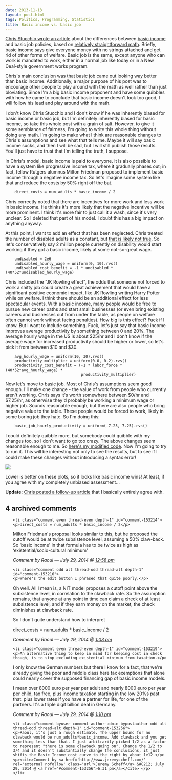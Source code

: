 ```yaml
---
date: 2013-11-13
layout: post.html
tags: Politics, Programming, Statistics
title: Basic income vs. basic job
---
```


<p><a href="http://www.chrisstucchio.com/blog/2013/basic_income_vs_basic_job.html">Chris Stucchio wrote an article</a> about the differences between <a href="http://en.wikipedia.org/wiki/Basic_income">basic income</a> and basic job policies, based on <a href="https://gist.github.com/stucchio/7447067">relatively straightforward math</a>. Briefly, basic income says give everyone money with no strings attached and get rid of other forms of welfare. Basic job is the same, except anyone who can work is mandated to work, either in a normal job like today or in a New Deal-style government works program.</p>

<p>Chris's main conclusion was that basic job came out looking way better than basic income. Additionally, a major purpose of his post was to encourage other people to play around with the math as well rather than just bloviating. Since I'm a big basic income proponent and have some quibbles with how he came to conclude that basic income doesn't look too good, I will follow his lead and play around with the math.</p>

<!--more-->

<p>I don't know Chris Stucchio and I don't know if he was inherently biased for basic income or basic job, but I'm definitely inherently biased for basic income, so take this whole post with a grain of salt. However, to give it some semblance of fairness, I'm going to write this whole thing without doing any math. I'm going to make what I think are reasonable changes to Chris's assumptions and see what that tells me. Maybe it will say basic income sucks, and then I will be sad, but I will still publish those results. You'll just have to trust that I'm telling the truth, I suppose.</p>

<p>In Chris's model, basic income is paid to everyone. It is also possible to have a system like progressive income tax, where it gradually phases out; in fact, fellow Rutgers alumnus Milton Friedman proposed to implement basic income through a negative income tax. So let's imagine some system like that and reduce the costs by 50% right off the bat.</p>

        direct_costs = num_adults * basic_income / 2

<p>Chris correctly noted that there are incentives for more work and less work in basic income. He thinks it's more likely that the negative incentive will be more prominent. I think it's more fair to just call it a wash, since it's very unclear. So I deleted that part of his model. I doubt this has a big impact on anything anyway.</p>

<p>At this point, I want to add an effect that has been neglected. Chris treated the number of disabled adults as a constant, but <a href="http://apps.npr.org/unfit-for-work/">that is likely not true</a>. So let's conservatively say 2 million people currently on disability would start working if they got a basic income, likely at some not-so-great wage.</p>

        undisabled = 2e6
        undisabled_hourly_wage = uniform(0, 10).rvs()
        undisabled_cost_benefit = -1 * undisabled * (40*52*undisabled_hourly_wage)

<p>Chris included the "JK Rowling effect", the odds that someone not forced to work a shitty job could create a great achievement that would have a significant positive economic impact, like JK Rowling writing Harry Potter while on welfare. I think there should be an additional effect for less spectacular events. With a basic income, many people would be free to pursue new career paths and start small businesses (or even bring existing careers and businesses out from under the table, as people on welfare often cannot work without facing penalties). How big is this effect? Fuck if I know. But I want to include something. Fuck, let's just say that basic income improves average productivity by something between 0 and 20%. The average hourly wage in the US is about $25/hr and I don't know if the average wage for increased productivity should be higher or lower, so let's pick it from between $10 and $30.</p>

        avg_hourly_wage = uniform(10, 30).rvs()
        productivity_multiplier = uniform(0.0, 0.2).rvs()
        productivity_cost_benefit = (-1 * labor_force * (40*52*avg_hourly_wage) *
                                     productivity_multiplier)

<p>Now let's move to basic job. Most of Chris's assumptions seem good enough. I'll make one change - the value of work from people who currently aren't working. Chris says it's worth somewhere between $0/hr and $7.25/hr, as otherwise they'd probably be working a minimum wage or higher job. Sounds reasonable enough, but there are also people who bring negative value to the table. These people would be forced to work, likely in some boring job they hate. So I'm doing this:</p>

        basic_job_hourly_productivity = uniform(-7.25, 7.25).rvs()

<p>I could definitely quibble more, but somebody could quibble with my changes too, so I don't want to go too crazy. The above changes seem reasonable enough to me. So <a href="https://gist.github.com/dumbmatter/7457890">here's my modified code</a>. Now I'm going to try to run it. This will be interesting not only to see the results,  but to see if I could make these changes without introducing a syntax error!</p>

<img src="/files/basic-income-basic-job.png" class="img-responsive">

<p>Lower is better on these plots, so it looks like basic income wins! At least, if you agree with my completely unbiased assessment...</p>

<p><b>Update:</b> <a href="http://www.chrisstucchio.com/blog/2013/basic_income_vs_basic_job2.html">Chris posted a follow-up article</a> that I basically entirely agree with.</p>

<h2 id="comments">4 archived comments</h2>

<ol id="commentlist">

    <li class="comment even thread-even depth-1" id="comment-153214">
    <p>direct_costs = num_adults * basic_income / 2</p>
<p>Milton Friedman's proposal looks similar to this, but he proposed the cutoff would be at twice subsistence level, assuming a 50% claw-back. So &#8216;basic income' in that formula has to be twice as high as &#8216;existential/socio-cultural minimum'</p>
    <p><cite>Comment by Raoul &#8212; July 29, 2014 @ <a href="#comment-153214">12:58 pm</a></cite> </p>
    </li>

    <li class="comment odd alt thread-odd thread-alt depth-1" id="comment-153216">
    <p>Where's the edit button I phrased that quite poorly.</p>
<p>Oh well. All I mean is, a NIT model proposes a cutoff point above the subsistence level, in correlation to the clawback rate. So the assumption remains, that anyone at any point in time can claim a check of at least subsistence level, and if they earn money on the market, the check diminishes at clawback rate.</p>
<p>So I don't quite understand how to interpret</p>
<p>direct_costs = num_adults * basic_income / 2</p>
    <p><cite>Comment by Raoul &#8212; July 29, 2014 @ <a href="#comment-153216">1:03 pm</a></cite> </p>
    </li>

    <li class="comment even thread-even depth-1" id="comment-153219">
    <p>An alternative thing to keep in mind for keeping cost in check though, is to stop excluding existential minimum from taxation.</p>
<p>I only know the German numbers but there I know for a fact, that we're already giving the poor and middle class here tax exemptions that alone could nearly cover the supposed financing gap of basic income models.</p>
<p>I mean over 8000 euro per year per adult and nearly 8000 euro per year per child, tax free, plus income taxation starting in the low 20%s past that. plus lower rates if you have a partner for life, for one of the partners. It's a triple digit billion deal in Germany.</p>
    <p><cite>Comment by Raoul &#8212; July 29, 2014 @ <a href="#comment-153219">1:10 pm</a></cite> </p>
    </li>

    <li class="comment byuser comment-author-admin bypostauthor odd alt thread-odd thread-alt depth-1" id="comment-153256">
    <p>Raoul, it's just a rough estimate. The upper bound for no clawback would be num_adults*basic_income. Add clawback and you get something less than that. I just arbitrarily picked 1/2 as a factor to represent "there is some clawback going on". Change the 1/2 to 3/4 and it doesn't substantially change the conclusions, it just shifts the Basic Income cost curve to the right by about 1e12.</p>
    <p><cite>Comment by <a href='http://www.jeremyscheff.com/' rel='external nofollow' class='url'>Jeremy Scheff</a> &#8212; July 29, 2014 @ <a href="#comment-153256">6:31 pm</a></cite> </p>
    </li>


</ol>
